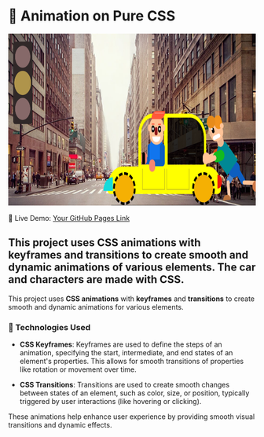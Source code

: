 # 🚗 Animation on Pure CSS

<p align="center">
  <img src="img/Screenshot_1.png" alt="Image 1" width="800" height="350">
</p>

🔗 Live Demo:  [Your GitHub Pages Link]([https:/alexsand-r.github.io/lesson_13/](https://alexsand-r.github.io/lesson_13/))


## This project uses CSS animations with keyframes and transitions to create smooth and dynamic animations of various elements. The car and characters are made with CSS.

This project uses **CSS animations** with **keyframes** and **transitions** to create smooth and dynamic animations for various elements.

### 🔑 Technologies Used

- **CSS Keyframes**: Keyframes are used to define the steps of an animation, specifying the start, intermediate, and end states of an element's properties. This allows for smooth transitions of properties like rotation or movement over time.

- **CSS Transitions**: Transitions are used to create smooth changes between states of an element, such as color, size, or position, typically triggered by user interactions (like hovering or clicking).

These animations help enhance user experience by providing smooth visual transitions and dynamic effects.

